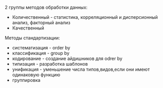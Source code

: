 2 группы методов обработки данных:
- Количественный - статистика, корреляционный и дисперсионный анализ, факторный анализ
- Качественный

Методы стандартизации:
- систематизация - order by
- классификация - group by
- кодирование - создание айдишников для odrer by
- типизация - разработка шаблонов
- унификация - уменьшение числа типов,видов,если они имеют одинаковую функцию
- группировка